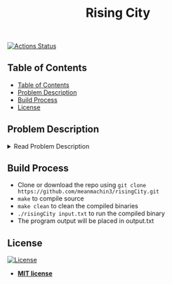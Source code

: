 <h1 align="center"> Rising City </h1> <br>

[![Actions Status](https://github.com/meanmachin3/risingCity/workflows/Test/badge.svg)](https://github.com/meanmachin3/risingCity/actions)

<!-- START doctoc generated TOC please keep comment here to allow auto update -->
<!-- DON'T EDIT THIS SECTION, INSTEAD RE-RUN doctoc TO UPDATE -->
## Table of Contents

- [Table of Contents](#table-of-contents)
- [Problem Description](#problem-description)
- [Build Process](#build-process)
- [License](#license)

<!-- END doctoc generated TOC please keep comment here to allow auto update -->

## Problem Description

<details><summary>Read Problem Description</summary>
<p>

Wayne Enterprises is developing a new city. They are constructing many buildings and plan to use software to keep track of all buildings under construction in this new city. A building record has the following fields:

__buildingNum__: unique integer identifier for each building.
__executed_time__: total number of days spent so far on this building.
__total_time__: the total number of days needed to complete the construction of the building.

The needed operations are:

1. Print (buildingNum) prints the triplet buildingNume,executed_time,total_time.
2. Print (buildingNum1, buildingNum2) prints all triplets bn, executed_tims, total_time for which buildingNum1 <= bn <= buildingNum2.
3. Insert (buildingNum,total_time) where buildingNum is different from existing building numbers and executed_time = 0.

In order to complete the given task, you must use a min-heap and a Red-Black Tree (RBT). You must write your own code the min heap and RBT. Also, you may assume that the number of active buildings will not exceed 2000.

A min heap should be used to store (buildingNums,executed_time,total_time) triplets ordered by executed_time. You mwill need a suitable mechanism to handle duplicate executed_times in your min heap. An RBT should be used store (buildingNums,executed_time,total_time) triplets ordered by buildingNum. You are required to maintain pointers between corresponding nodes in the min-heap and RBT.

Wayne Construction works on one building at a time. When it is time to select a building to work on, the building with the lowest executed_time (ties are broken by selecting the building with the lowest buildingNum) is selected. The selected building is worked on until complete or for 5 days, whichever happens first. If the building completes during this period its number and day of completion is output and it is removed from the data structures. Otherwise, the building’s executed_time is updated. In both cases, Wayne Construction selects the next building to work on using the selection rule. When no building remains, the completion date of the new city is output.

</p>
</details>

## Build Process

- Clone or download the repo using `git clone https://github.com/meanmachin3/risingCity.git`
- `make` to compile source
- `make clean` to clean the compiled binaries
- `./risingCity input.txt` to run the compiled binary
- The program output will be placed in output.txt

## License

[![License](http://img.shields.io/:license-mit-blue.svg?style=flat-square)](http://badges.mit-license.org)
- **[MIT license](http://opensource.org/licenses/mit-license.php)**
